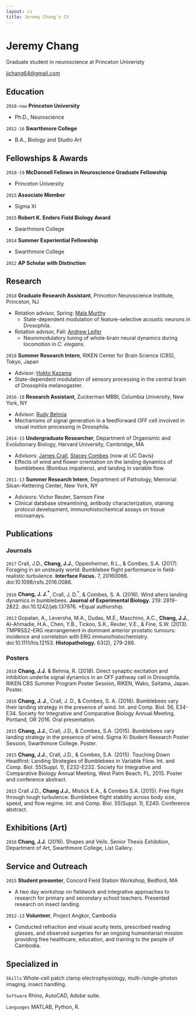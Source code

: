```yaml
---
layout: cv
title: Jeremy Chang's CV
---
```


# Jeremy Chang

Graduate student in neuroscience at Princeton Univeristy

[jjchang64@gmail.com](mailto:jjchang64@gmail.com)

## Education

`2018-now`
__Princeton University__
- Ph.D., Neuroscience

`2012-16`
__Swarthmore College__
- B.A., Biology and Studio Art

## Fellowships & Awards

`2018-19`
__McDonnell Fellows in Neuroscience Graduate Fellowship__
- Princeton University

`2015`
__Associate Member__
- Sigma XI

`2015`
__Robert K. Enders Field Biology Award__
- Swarthmore College

`2014`
__Summer Experiential Fellowship__
- Swarthmore College

`2012`
__AP Scholar with Distinction__

## Research

`2018`
__Graduate Research Assistant__, Princeton Neuroscience Institute, Princeton, NJ
- Rotation advisor, Spring: [Mala Murthy](http://mala-murthy.squarespace.com/)
  - State-dependent modulation of feature-selective acoustic neurons in Drosophila.
- Rotation advisor, Fall: [Andrew Leifer](http://leiferlab.princeton.edu/)
  - Neuromodulatory tuning of whole-brain neural dynamics during locomotion in _C. elegans_.

`2018`
__Summer Research Intern__, RIKEN Center for Brain Science (CBS), Tokyo, Japan
- Advisor: [Hokto Kazama](http://kazama.brain.riken.jp/)
- State-dependent modulation of sensory processing in the central brain of Drosophila melanogaster.

`2016-18`
__Research Assistant__, Zuckerman MBBI, Columbia University, New York, NY
- Advisor: [Rudy Behnia](http://behnialab.neuroscience.columbia.edu/)
- Mechanisms of signal generation in a feedforward OFF cell involved in visual motion processing in Drosophila.

`2014-15`
__Undergraduate Researcher__, Department of Organismic and Evolutionary Biology, Harvard University, Cambridge, MA
- Advisors: [James Crall](https://www.jamesdcrall.com/), [Stacey Combes](http://combeslab.ucdavis.edu/) (now at UC Davis)
- Effects of wind and flower orientation on the landing dynamics of bumblebees (Bombus impatiens), and landing in variable flow.

`2011-13`
__Summer Research Intern__, Department of Pathology, Memorial Sloan-Kettering Center, New York, NY
- Advisors: Victor Reuter, Samson Fine
- Clinical database streamlining, antibody characterization, staining protocol development, immunohistochemical assays on tissue microarrays.

## Publications

<!---A list is also available [online](https://scholar.google.com/citations?user=nMrhcyUAAAAJ&hl=en)--->

### Journals

`2017`
Crall, J.D., __Chang, J.J.__, Oppenheimer, R.L., & Combes, S.A. (2017). Foraging in an unsteady world: Bumblebee flight performance in field-realistic turbulence. __Interface Focus.__ 7, 20160086. doi:10.1098/rsfs.2016.0086. 

`2016`
__Chang, J. J.<sup>*</sup>__, Crall, J. D.<sup>*</sup>, & Combes, S. A. (2016). Wind alters landing dynamics in bumblebees. __Journal of Experimental Biology.__ 219: 2819-2822. doi:10.1242/jeb.137976. *Equal authorship.

`2013`
Gopalan, A., Leversha, M.A., Dudas, M.E., Maschino, A.C., __Chang, J.J.__, Al-Ahmadie, H.A., Chen, Y.B., Tickoo, S.K., Reuter, V.E., & Fine, S.W. (2013). TMPRSS2–ERG rearrangement in dominant anterior prostatic tumours: incidence and correlation with ERG immunohistochemistry. doi:10.1111/his.12153. __Histopathology.__ 63(2), 279-286.

### Posters

`2018`
__Chang, J.J.__ & Behnia, R. (2018). Direct synaptic excitation and inhibition underlie signal dynamics in an OFF pathway cell in Drosophila. RIKEN CBS Summer Program Poster Session, RIKEN, Wako, Saitama, Japan. Poster.

`2016`
__Chang, J. J.__, Crall, J. D., & Combes, S. A. (2016). Bumblebees vary their landing strategy in the presence of wind. Int. and Comp. Biol. 56, E34-E34. Society for Integrative and Comparative Biology Annual Meeting, Portland, OR 2016. Oral presentation.

`2015`
__Chang, J.J.__, Crall, J.D., & Combes, S.A. (2015). Bumblebees vary landing strategy in the presence of wind. Sigma Xi Student Research Poster Session, Swarthmore College. Poster.

`2015`
__Chang, J.J.__, Crall, J.D., & Combes, S.A. (2015). Touching Down Headfirst: Landing Strategies of Bumblebees in Variable Flow. Int. and Comp. Biol. 55(Suppl. 1), E232-E232. Society for Integrative and Comparative Biology Annual Meeting, West Palm Beach, FL, 2015. Poster and conference abstract.

`2015`
Crall J.D., __Chang J.J.__, Mistick E.A., & Combes S.A. (2015). Free flight through tough turbulence: Bumblebee flight stability across body size, speed, and flow regime. Int. and Comp. Biol. 55(Suppl. 1), E240. Conference abstract.

## Exhibitions (Art)

`2016`
__Chang, J.J.__ (2016). Shapes and Veils. Senior Thesis Exhibition, Department of Art, Swarthmore College, List Gallery.

## Service and Outreach

`2015`
__Student presenter__, Concord Field Station Workshop, Bedford, MA
- A two day workshop on fieldwork and integrative approaches to research for primary and secondary school teachers. Presented research on insect landing.

`2012-13`
__Volunteer__, Project Angkor, Cambodia
- Conducted refraction and visual acuity tests, prescribed reading glasses, and observed surgeries for an ongoing humanitarian mission providing free healthcare, education, and training to the people of Cambodia. 

## Specialized in

`Skills`
Whole-cell patch clamp electrophysiology, multi-/single-photon imaging, insect handling.

`Software`
Rhino, AutoCAD, Adobe suite.

`Languages`
MATLAB, Python, R.


<!--- ### Footer
Last updated: February 2019 --->


<!--- ![PNI_logo](https://github.com/jjcchh/markdown-cv/blob/gh-pages/PNI_logo.png "PNI Logo") --->
